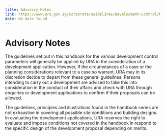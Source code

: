 ```yaml
---
title: Advisory Notes
link: https://www.ura.gov.sg/Corporate/Guidelines/Development-Control/Non-Residential/HMC
date: No date found
---
```


# Advisory Notes

The guidelines set out in this handbook for the various development control parameters will generally be applied by URA in the consideration of a development application. However, if the circumstances of a case or the planning considerations relevant to a case so warrant, URA may in its discretion decide to depart from these general guidelines. Persons intending to carry out a development are advised to take this into consideration in the conduct of their affairs and check with URA through enquiries or development applications to confirm if their proposals can be allowed.

The guidelines, principles and illustrations found in the handbook series are not exhaustive in covering all possible site conditions and building designs. In evaluating the development applications, URA reserves the right to evaluate and impose conditions not covered in the handbook in respond to the specific design of the development proposal depending on merits.


